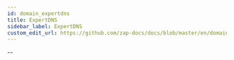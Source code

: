 ```yaml
---
id: domain_expertdns
title: ExpertDNS
sidebar_label: ExpertDNS
custom_edit_url: https://github.com/zap-docs/docs/blob/master/en/domain_expertdns.md
---
```


--